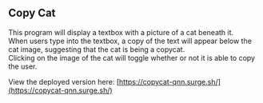 ## Copy Cat
This program will display a textbox with a picture of a cat beneath it.  
When users type into the textbox, a copy of the text will appear below the cat image, suggesting that the cat is being a copycat.  
Clicking on the image of the cat will toggle whether or not it is able to copy the user.

View the deployed version here: [https://copycat-qnn.surge.sh/](https://copycat-qnn.surge.sh/)

